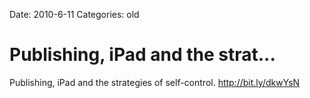 Date: 2010-6-11
Categories: old

# Publishing, iPad and the strat...

Publishing, iPad and the strategies of self-control. <a href="http://bit.ly/dkwYsN" rel="nofollow">http://bit.ly/dkwYsN</a>
